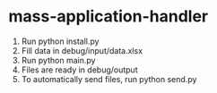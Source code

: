 # mass-application-handler

1. Run python install.py
2. Fill data in debug/input/data.xlsx
3. Run python main.py
4. Files are ready in debug/output
5. To automatically send files, run python send.py
